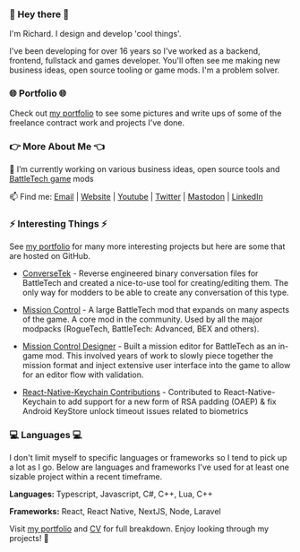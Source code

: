 ### 👋 Hey there 👋

I'm Richard. I design and develop 'cool things'.

I've been developing for over 16 years so I've worked as a backend, frontend, fullstack and games developer. You'll often see me making new business ideas, open source tooling or game mods. I'm a problem solver.

### 🌐 Portfolio 🌐

Check out [my portfolio](http://www.richardgriffiths.dev) to see some pictures and write ups of some of the freelance contract work and projects I've done.

### 👉 More About Me 👈

🔭 I’m currently working on various business ideas, open source tools and [BattleTech game](https://www.paradoxinteractive.com/games/battletech/about) mods

📫 Find me: [Email](mailto:richard@fractalrift.com) | [Website](http://www.richardgriffiths.dev) | [Youtube](https://www.youtube.com/channel/UCQmU-QT91QnXPPnNQ9ywpOQ) | [Twitter](https://twitter.com/CWolf/) | [Mastodon](https://mastodon.gamedev.place/@cwolf) | [LinkedIn](https://www.linkedin.com/in/richard-griffiths-436b7a19/)

### ⚡ Interesting Things ⚡

See [my portfolio](http://www.richardgriffiths.dev) for many more interesting projects but here are some that are hosted on GitHub.

- [ConverseTek](https://github.com/CWolfs/ConverseTek) - Reverse engineered binary conversation files for BattleTech and created a nice-to-use tool for creating/editing them. The only way for modders to be able to create any conversation of this type.

- [Mission Control](https://www.missioncontrolmod.com/) - A large BattleTech mod that expands on many aspects of the game. A core mod in the community. Used by all the major modpacks (RogueTech, BattleTech: Advanced, BEX and others).

- [Mission Control Designer](https://www.youtube.com/watch?v=xtYc59cSXeI) - Built a mission editor for BattleTech as an in-game mod. This involved years of work to slowly piece together the mission format and inject extensive user interface into the game to allow for an editor flow with validation.

- [React-Native-Keychain Contributions](https://github.com/CWolfs/react-native-keychain) - Contributed to React-Native-Keychain to add support for a new form of RSA padding (OAEP) & fix Android KeyStore unlock timeout issues related to biometrics

### 💻 Languages 💻

I don't limit myself to specific languages or frameworks so I tend to pick up a lot as I go. Below are languages and frameworks I've used for at least one sizable project within a recent timeframe.

**Languages:** Typescript, Javascript, C#, C++, Lua, C++

**Frameworks:** React, React Native, NextJS, Node, Laravel

Visit [my portfolio](http://www.richardgriffiths.dev) and [CV](https://www.richardgriffiths.dev/static/media/Richard_Griffiths_CV.de01b779ac25a20cfadc.pdf) for full breakdown. Enjoy looking through my projects! 👋
